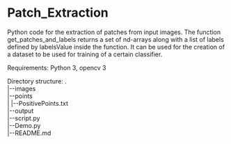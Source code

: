 # Patch_Extraction

Python code for the extraction of patches from input images.
The function get_patches_and_labels returns a set of nd-arrays along with a list of labels defined by labelsValue inside the function.
It can be used for the creation of a dataset to be used for training of a certain classifier.

Requirements: Python 3, opencv 3

Directory structure:
.  
|--images  
|--points  
|    |--PositivePoints.txt  
|--output  
|--script.py  
|--Demo.py  
|--README.md  

